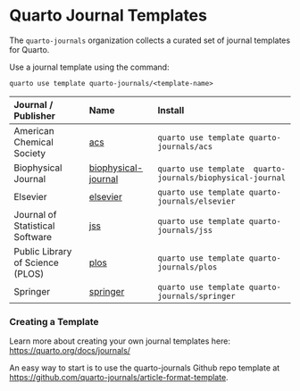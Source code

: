 # Quarto Journal Templates

The `quarto-journals` organization collects a curated set of journal templates for Quarto. 

Use a journal template using the command:

`quarto use template quarto-journals/<template-name>`


| Journal / Publisher                 | Name                                                                          | Install                                                    |
|:-----------------------------|:----------------------|:------------------|
| American Chemical Society           | [acs](https://github.com/quarto-journals/acs)                                 | `quarto use template quarto-journals/acs`                  |
| Biophysical Journal                 | [biophysical-journal](https://github.com/quarto-journals/biophysical-journal) | `quarto use template  quarto-journals/biophysical-journal` |
| Elsevier                            | [elsevier](https://github.com/quarto-journals/elsevier)                       | `quarto use template quarto-journals/elsevier`             |
| Journal of Statistical Software     | [jss](https://github.com/quarto-journals/jss)                                 | `quarto use template quarto-journals/jss`                  |
| Public Library of Science (PLOS)    | [plos](https://github.com/quarto-journals/plos)                               | `quarto use template quarto-journals/plos`                 |
| Springer                            | [springer](https://github.com/quarto-journals/springer)                       | `quarto use template quarto-journals/springer`             |

### Creating a Template

Learn more about creating your own journal templates here: <https://quarto.org/docs/journals/>

An easy way to start is to use the quarto-journals Github repo template at <https://github.com/quarto-journals/article-format-template>. 



